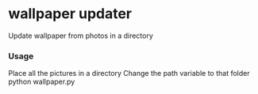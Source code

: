 # wallpaper updater

Update wallpaper from photos in a directory

### Usage

Place all the pictures in a directory
Change the path variable to that folder
python wallpaper.py
